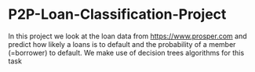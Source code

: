 # P2P-Loan-Classification-Project
In this project we look at the loan data from https://www.prosper.com and predict how likely a loans is to default and the probability of a member (=borrower) to default. We make  use of decision trees algorithms for this task

